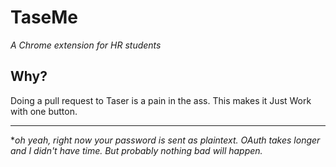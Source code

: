 TaseMe
======
*A Chrome extension for HR students*

Why?
-----------

Doing a pull request to Taser is a pain in the ass. This makes it Just Work with one button.


----------

**oh yeah, right now your password is sent as plaintext. OAuth takes longer and I didn't have time. But probably nothing bad will happen.*

